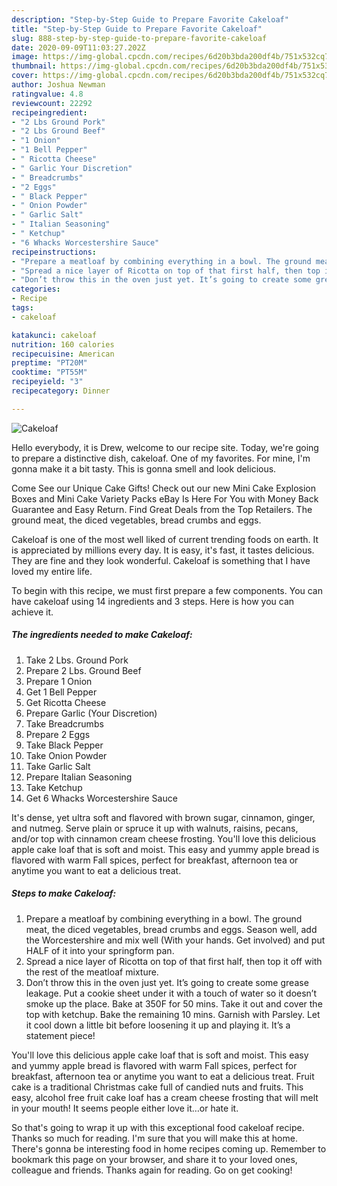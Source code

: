 ```yaml
---
description: "Step-by-Step Guide to Prepare Favorite Cakeloaf"
title: "Step-by-Step Guide to Prepare Favorite Cakeloaf"
slug: 888-step-by-step-guide-to-prepare-favorite-cakeloaf
date: 2020-09-09T11:03:27.202Z
image: https://img-global.cpcdn.com/recipes/6d20b3bda200df4b/751x532cq70/cakeloaf-recipe-main-photo.jpg
thumbnail: https://img-global.cpcdn.com/recipes/6d20b3bda200df4b/751x532cq70/cakeloaf-recipe-main-photo.jpg
cover: https://img-global.cpcdn.com/recipes/6d20b3bda200df4b/751x532cq70/cakeloaf-recipe-main-photo.jpg
author: Joshua Newman
ratingvalue: 4.8
reviewcount: 22292
recipeingredient:
- "2 Lbs Ground Pork"
- "2 Lbs Ground Beef"
- "1 Onion"
- "1 Bell Pepper"
- " Ricotta Cheese"
- " Garlic Your Discretion"
- " Breadcrumbs"
- "2 Eggs"
- " Black Pepper"
- " Onion Powder"
- " Garlic Salt"
- " Italian Seasoning"
- " Ketchup"
- "6 Whacks Worcestershire Sauce"
recipeinstructions:
- "Prepare a meatloaf by combining everything in a bowl. The ground meat, the diced vegetables, bread crumbs and eggs. Season well, add the Worcestershire and mix well (With your hands. Get involved) and put HALF of it into your springform pan."
- "Spread a nice layer of Ricotta on top of that first half, then top it off with the rest of the meatloaf mixture."
- "Don’t throw this in the oven just yet. It’s going to create some grease leakage. Put a cookie sheet under it with a touch of water so it doesn’t smoke up the place. Bake at 350F for 50 mins. Take it out and cover the top with ketchup. Bake the remaining 10 mins. Garnish with Parsley. Let it cool down a little bit before loosening it up and playing it. It’s a statement piece!"
categories:
- Recipe
tags:
- cakeloaf

katakunci: cakeloaf 
nutrition: 160 calories
recipecuisine: American
preptime: "PT20M"
cooktime: "PT55M"
recipeyield: "3"
recipecategory: Dinner

---
```



![Cakeloaf](https://img-global.cpcdn.com/recipes/6d20b3bda200df4b/751x532cq70/cakeloaf-recipe-main-photo.jpg)

Hello everybody, it is Drew, welcome to our recipe site. Today, we're going to prepare a distinctive dish, cakeloaf. One of my favorites. For mine, I'm gonna make it a bit tasty. This is gonna smell and look delicious.

Come See our Unique Cake Gifts! Check out our new Mini Cake Explosion Boxes and Mini Cake Variety Packs eBay Is Here For You with Money Back Guarantee and Easy Return. Find Great Deals from the Top Retailers. The ground meat, the diced vegetables, bread crumbs and eggs.

Cakeloaf is one of the most well liked of current trending foods on earth. It is appreciated by millions every day. It is easy, it's fast, it tastes delicious. They are fine and they look wonderful. Cakeloaf is something that I have loved my entire life.


To begin with this recipe, we must first prepare a few components. You can have cakeloaf using 14 ingredients and 3 steps. Here is how you can achieve it.

<!--inarticleads1-->

##### The ingredients needed to make Cakeloaf:

1. Take 2 Lbs. Ground Pork
1. Prepare 2 Lbs. Ground Beef
1. Prepare 1 Onion
1. Get 1 Bell Pepper
1. Get  Ricotta Cheese
1. Prepare  Garlic (Your Discretion)
1. Take  Breadcrumbs
1. Prepare 2 Eggs
1. Take  Black Pepper
1. Take  Onion Powder
1. Take  Garlic Salt
1. Prepare  Italian Seasoning
1. Take  Ketchup
1. Get 6 Whacks Worcestershire Sauce


It&#39;s dense, yet ultra soft and flavored with brown sugar, cinnamon, ginger, and nutmeg. Serve plain or spruce it up with walnuts, raisins, pecans, and/or top with cinnamon cream cheese frosting. You&#39;ll love this delicious apple cake loaf that is soft and moist. This easy and yummy apple bread is flavored with warm Fall spices, perfect for breakfast, afternoon tea or anytime you want to eat a delicious treat. 

<!--inarticleads2-->

##### Steps to make Cakeloaf:

1. Prepare a meatloaf by combining everything in a bowl. The ground meat, the diced vegetables, bread crumbs and eggs. Season well, add the Worcestershire and mix well (With your hands. Get involved) and put HALF of it into your springform pan.
1. Spread a nice layer of Ricotta on top of that first half, then top it off with the rest of the meatloaf mixture.
1. Don’t throw this in the oven just yet. It’s going to create some grease leakage. Put a cookie sheet under it with a touch of water so it doesn’t smoke up the place. Bake at 350F for 50 mins. Take it out and cover the top with ketchup. Bake the remaining 10 mins. Garnish with Parsley. Let it cool down a little bit before loosening it up and playing it. It’s a statement piece!


You&#39;ll love this delicious apple cake loaf that is soft and moist. This easy and yummy apple bread is flavored with warm Fall spices, perfect for breakfast, afternoon tea or anytime you want to eat a delicious treat. Fruit cake is a traditional Christmas cake full of candied nuts and fruits. This easy, alcohol free fruit cake loaf has a cream cheese frosting that will melt in your mouth! It seems people either love it…or hate it. 

So that's going to wrap it up with this exceptional food cakeloaf recipe. Thanks so much for reading. I'm sure that you will make this at home. There's gonna be interesting food in home recipes coming up. Remember to bookmark this page on your browser, and share it to your loved ones, colleague and friends. Thanks again for reading. Go on get cooking!
